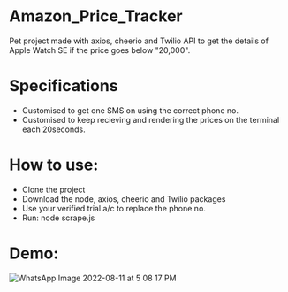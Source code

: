 # Amazon_Price_Tracker
Pet project made with axios, cheerio and Twilio API to get the details of Apple Watch SE if the price goes below "20,000".

# Specifications
- Customised to get one SMS on using the correct phone no.
- Customised to keep recieving and rendering the prices on the terminal each 20seconds.

# How to use:
- Clone the project
- Download the node, axios, cheerio and Twilio packages
- Use your verified trial a/c to replace the phone no.
- Run: node scrape.js

# Demo:
![WhatsApp Image 2022-08-11 at 5 08 17 PM](https://user-images.githubusercontent.com/87853806/184126056-e25e0cd4-9c8f-4e46-8a7b-122e2244d2b8.jpeg)
